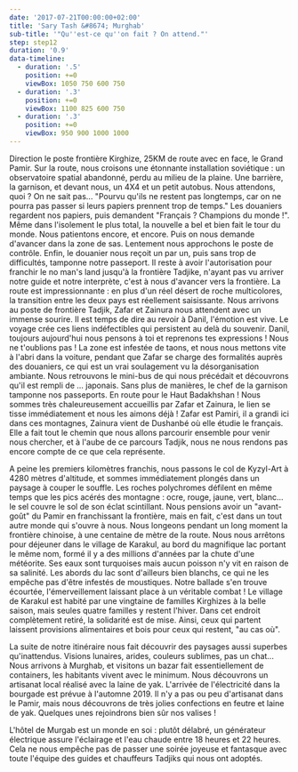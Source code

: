 ```yaml
---
date: '2017-07-21T00:00:00+02:00'
title: 'Sary Tash &#8674; Murghab'
sub-title: '"Qu''est-ce qu''on fait ? On attend."'
step: step12
duration: '0.9'
data-timeline:
  - duration: '.5'
    position: +=0
    viewBox: 1050 750 600 750
  - duration: '.3'
    position: +=0
    viewBox: 1100 825 600 750
  - duration: '.3'
    position: +=0
    viewBox: 950 900 1000 1000
---
```

Direction le poste frontière Kirghize, 25KM de route avec en face, le Grand Pamir.
Sur la route, nous croisons une étonnante installation soviétique : un observatoire spatial abandonné, perdu au milieu de la plaine. 
Une barrière, la garnison, et devant nous, un 4X4 et un petit autobus. Nous attendons, quoi ? On ne sait pas...
"Pourvu qu'ils ne restent pas longtemps, car on ne pourra pas passer si leurs papiers prennent trop de temps."
Les douaniers regardent nos papiers, puis demandent "Français ? Champions du monde !". Même dans l'isolement le plus total, la nouvelle a bel et bien fait le tour du monde.
Nous patientons encore, et encore. Puis on nous demande d'avancer dans la zone de sas. Lentement nous approchons le poste de contrôle. Enfin, le douanier nous reçoit un par un, puis sans trop de difficultés, tamponne notre passeport. Il reste à avoir l'autorisation pour franchir le no man's land jusqu'à la frontière Tadjike, n'ayant pas vu arriver notre guide et notre interprète, c'est à nous d'avancer vers la frontière. La route est impressionnante : en plus d'un réel désert de roche multicolores, la transition entre les deux pays est réellement saisissante.
Nous arrivons au poste de frontière Tadjik, Zafar et Zainura nous attendent avec un immense sourire.
Il est temps de dire au revoir à Danil, l'émotion est vive. Le voyage crée ces liens indéfectibles qui persistent au delà du souvenir. Danil, toujours aujourd'hui nous pensons à toi et reprenons tes expressions ! Nous ne t'oublions pas !
La zone est infestée de taons, et nous nous mettons vite à l'abri dans la voiture, pendant que Zafar se charge des formalités auprès des douaniers, ce qui est un vrai soulagement vu la désorganisation ambiante. Nous retrouvons le mini-bus de qui nous précédait et découvrons qu'il est rempli de ... japonais. Sans plus de manières, le chef de la garnison  tamponne nos passeports. En route pour le Haut Badakhshan !
Nous sommes très chaleureusement accueillis par Zafar et Zainura, le lien se tisse immédiatement et nous les aimons déjà ! Zafar est Pamiri, il a grandi ici dans ces montagnes, Zainura vient de Dushanbé où elle étudie le français. Elle a fait tout le chemin que nous allons parcourir ensemble pour venir nous chercher, et à l'aube de ce parcours Tadjik, nous ne nous rendons pas encore compte de ce que cela représente.

A peine les premiers kilomètres franchis, nous passons le col de Kyzyl-Art à 4280 mètres d'altitude, et sommes immédiatement plongés dans un paysage à couper le souffle. Les roches polychromes défilent en même temps que les pics acérés des montagne : ocre, rouge, jaune, vert, blanc... le sel couvre le sol de son éclat scintillant. Nous pensions avoir un "avant-goût" du Pamir en franchissant la frontière, mais en fait, c'est dans un tout autre monde qui s'ouvre à nous.
Nous longeons pendant un long moment la frontière chinoise, à une centaine de mètre de la route.
Nous nous arrêtons pour déjeuner dans le village de Karakul, au bord du magnifique lac portant le même nom, formé il y a des millions d'années par la chute d'une météorite. Ses eaux sont turquoises mais aucun poisson n'y vit en raison de sa salinité. Les abords du lac sont d'ailleurs bien blanchs, ce qui ne les empêche pas d'être infestés de moustiques. Notre ballade s'en trouve écourtée, l'émerveillement laissant place à un véritable combat ! Le village de Karakul est habité par une vingtaine de familles Kirghizes à la belle saison, mais seules quatre familles y restent l'hiver. Dans cet endroit complètement retiré, la solidarité est de mise. Ainsi, ceux qui partent laissent provisions alimentaires et bois pour ceux qui restent, "au cas où".

La suite de notre itinéraire nous fait découvrir des paysages aussi superbes qu'inattendus. Visions lunaires, arides, couleurs sublimes, pas un chat... 
Nous arrivons à Murghab, et visitons un bazar fait essentiellement de containers, les habitants vivent avec le minimum. Nous découvrons un artisanat local réalisé avec la laine de yak. L'arrivée de l'électricité dans la bourgade est prévue à l'automne 2019. Il n'y a pas ou peu d'artisanat dans le Pamir, mais nous découvrons de très jolies confections en feutre et laine de yak. Quelques unes rejoindrons bien sûr nos valises !

L'hôtel de Murgab est un monde en soi : plutôt délabré, un générateur électrique assure l'éclairage et l'eau chaude entre 18 heures et 22 heures. Cela ne nous empêche pas de passer une soirée joyeuse et fantasque avec toute l'équipe des guides et chauffeurs Tadjiks qui nous ont adoptés. 
